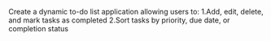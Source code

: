 Create a dynamic to-do list application allowing users to:
1.Add, edit, delete, and mark tasks as completed
2.Sort tasks by priority, due date, or completion status

